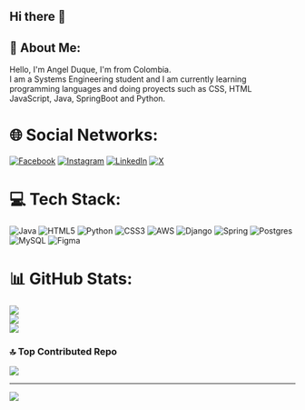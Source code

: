 ## Hi there 👋

## 💫 About Me:
Hello, I'm Angel Duque, I'm from Colombia.<br>I am a Systems Engineering student and I am currently learning programming languages and doing proyects such as CSS, HTML JavaScript, Java, SpringBoot and Python.<br>


# 🌐 Social Networks:
[![Facebook](https://img.shields.io/badge/Facebook-%231877F2.svg?logo=Facebook&logoColor=white)](https://facebook.com/https://www.facebook.com/angel.yeDuque) [![Instagram](https://img.shields.io/badge/Instagram-%23E4405F.svg?logo=Instagram&logoColor=white)](https://instagram.com/https://www.instagram.com/duq1503/) [![LinkedIn](https://img.shields.io/badge/LinkedIn-%230077B5.svg?logo=linkedin&logoColor=white)](https://linkedin.com/in/https://www.linkedin.com/in/angel-yesid-duque-cruz-126826303/) [![X](https://img.shields.io/badge/X-black.svg?logo=X&logoColor=white)](https://x.com/https://x.com/AngelDu81885131) 

# 💻 Tech Stack:
![Java](https://img.shields.io/badge/java-%23ED8B00.svg?style=for-the-badge&logo=openjdk&logoColor=white) ![HTML5](https://img.shields.io/badge/html5-%23E34F26.svg?style=for-the-badge&logo=html5&logoColor=white) ![Python](https://img.shields.io/badge/python-3670A0?style=for-the-badge&logo=python&logoColor=ffdd54) ![CSS3](https://img.shields.io/badge/css3-%231572B6.svg?style=for-the-badge&logo=css3&logoColor=white) ![AWS](https://img.shields.io/badge/AWS-%23FF9900.svg?style=for-the-badge&logo=amazon-aws&logoColor=white) ![Django](https://img.shields.io/badge/django-%23092E20.svg?style=for-the-badge&logo=django&logoColor=white) ![Spring](https://img.shields.io/badge/spring-%236DB33F.svg?style=for-the-badge&logo=spring&logoColor=white) ![Postgres](https://img.shields.io/badge/postgres-%23316192.svg?style=for-the-badge&logo=postgresql&logoColor=white) ![MySQL](https://img.shields.io/badge/mysql-4479A1.svg?style=for-the-badge&logo=mysql&logoColor=white) ![Figma](https://img.shields.io/badge/figma-%23F24E1E.svg?style=for-the-badge&logo=figma&logoColor=white)
# 📊 GitHub Stats:
![](https://github-readme-stats.vercel.app/api?username=AngelDuqcrck&theme=shadow_blue&hide_border=false&include_all_commits=true&count_private=true)<br/>
![](https://github-readme-streak-stats.herokuapp.com/?user=AngelDuqcrck&theme=shadow_blue&hide_border=false)<br/>
![](https://github-readme-stats.vercel.app/api/top-langs/?username=AngelDuqcrck&theme=shadow_blue&hide_border=false&include_all_commits=true&count_private=true&layout=compact)

### 🔝 Top Contributed Repo
![](https://github-contributor-stats.vercel.app/api?username=AngelDuqcrck&limit=5&theme=shadow_blue&combine_all_yearly_contributions=true)

---
[![](https://visitcount.itsvg.in/api?id=AngelDuqcrck&icon=1&color=1)](https://visitcount.itsvg.in)

<!-- Proudly created with GPRM ( https://gprm.itsvg.in ) -->

